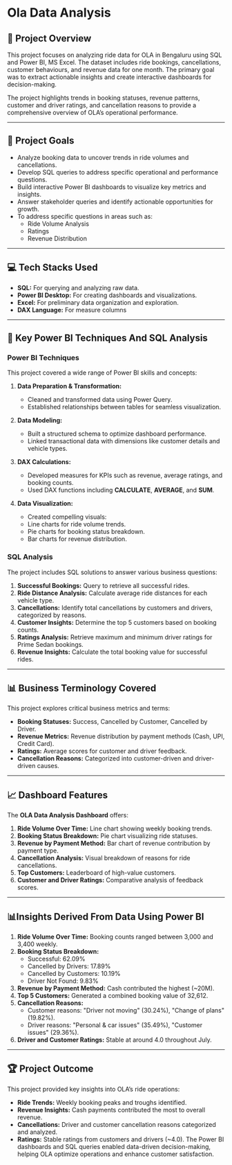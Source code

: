 # Ola Data Analysis
## 🔎 Project Overview
This project focuses on analyzing ride data for OLA in Bengaluru using SQL and Power BI, MS Excel. The dataset includes ride bookings, cancellations, customer behaviours, and revenue data for one month. The primary goal was to extract actionable insights and create interactive dashboards for decision-making.

The project highlights trends in booking statuses, revenue patterns, customer and driver ratings, and cancellation reasons to provide a comprehensive overview of OLA’s operational performance.

---

## 🎯 Project Goals
- Analyze booking data to uncover trends in ride volumes and cancellations.
- Develop SQL queries to address specific operational and performance questions.
- Build interactive Power BI dashboards to visualize key metrics and insights.
- Answer stakeholder queries and identify actionable opportunities for growth.
- To address specific questions in areas such as:
  - Ride Volume Analysis
  - Ratings
  - Revenue Distribution

---

## 💻 Tech Stacks Used
- **SQL:** For querying and analyzing raw data.
- **Power BI Desktop:** For creating dashboards and visualizations.
- **Excel:** For preliminary data organization and exploration.
- **DAX Language:** For measure columns

---

## 🔧 Key Power BI Techniques And SQL Analysis
### Power BI Techniques
This project covered a wide range of Power BI skills and concepts:

1. **Data Preparation & Transformation:**
     - Cleaned and transformed data using Power Query.
     - Established relationships between tables for seamless visualization.

2. **Data Modeling:**
     - Built a structured schema to optimize dashboard performance.
     - Linked transactional data with dimensions like customer details and vehicle types.

3. **DAX Calculations:**
     - Developed measures for KPIs such as revenue, average ratings, and booking counts.
     - Used DAX functions including **CALCULATE**, **AVERAGE**, and **SUM**.

4. **Data Visualization:**
   - Created compelling visuals:
   - Line charts for ride volume trends.
   - Pie charts for booking status breakdown.
   - Bar charts for revenue distribution.
 
### SQL Analysis
The project includes SQL solutions to answer various business questions:

1. **Successful Bookings:** Query to retrieve all successful rides.
2. **Ride Distance Analysis:** Calculate average ride distances for each vehicle type.
3. **Cancellations:** Identify total cancellations by customers and drivers, categorized by reasons.
4. **Customer Insights:** Determine the top 5 customers based on booking counts.
5. **Ratings Analysis:** Retrieve maximum and minimum driver ratings for Prime Sedan bookings.
6. **Revenue Insights:** Calculate the total booking value for successful rides.

---

## 📊 Business Terminology Covered
This project explores critical business metrics and terms:

- **Booking Statuses:** Success, Cancelled by Customer, Cancelled by Driver.
- **Revenue Metrics:** Revenue distribution by payment methods (Cash, UPI, Credit Card).
- **Ratings:** Average scores for customer and driver feedback.
- **Cancellation Reasons:** Categorized into customer-driven and driver-driven causes.

---

## 📈 Dashboard Features
The **OLA Data Analysis Dashboard** offers:

1. **Ride Volume Over Time:** Line chart showing weekly booking trends.
2. **Booking Status Breakdown:** Pie chart visualizing ride statuses.
3. **Revenue by Payment Method:** Bar chart of revenue contribution by payment type.
4. **Cancellation Analysis:** Visual breakdown of reasons for ride cancellations.
5. **Top Customers:** Leaderboard of high-value customers.
6. **Customer and Driver Ratings:** Comparative analysis of feedback scores.

---

## 📊Insights Derived From Data Using Power BI

1. **Ride Volume Over Time:** Booking counts ranged between 3,000 and 3,400 weekly.
2. **Booking Status Breakdown:**
     - Successful: 62.09%
     - Cancelled by Drivers: 17.89% 
     - Cancelled by Customers: 10.19%
     - Driver Not Found: 9.83%
3. **Revenue by Payment Method:** Cash contributed the highest (~20M).
4. **Top 5 Customers:** Generated a combined booking value of 32,612.
5. **Cancellation Reasons:**
     - Customer reasons: "Driver not moving" (30.24%), "Change of plans" (19.82%).
     - Driver reasons: "Personal & car issues" (35.49%), "Customer issues" (29.36%).
6. **Driver and Customer Ratings:** Stable at around 4.0 throughout July.

---

## 🏆 Project Outcome
This project provided key insights into OLA’s ride operations:

- **Ride Trends:** Weekly booking peaks and troughs identified.
- **Revenue Insights:** Cash payments contributed the most to overall revenue.
- **Cancellations:** Driver and customer cancellation reasons categorized and analyzed.
- **Ratings:** Stable ratings from customers and drivers (~4.0).
The Power BI dashboards and SQL queries enabled data-driven decision-making, helping OLA optimize operations and enhance customer satisfaction.


